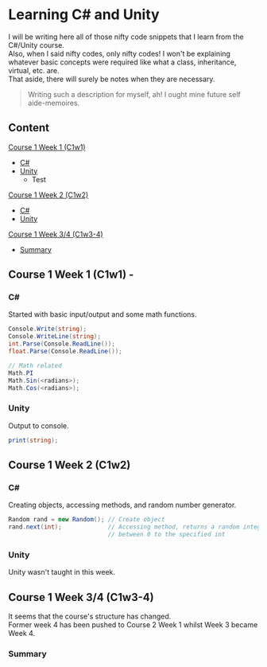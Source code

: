 # Learning C# and Unity
I will be writing here all of those nifty code snippets that I learn from the
C#/Unity course.  
Also, when I said nifty codes, only nifty codes! I won't be explaining whatever
basic concepts were required like what a class, inheritance, virtual, etc. are.  
That aside, there will surely be notes when they are necessary.

> Writing such a description for myself, ah! I ought mine future self aide-memoires.

## Content
[Course 1 Week 1 (C1w1)](#course-1-week-1-c1w1)
  - [C#](#c)
  - [Unity](#unity)
    - Test

[Course 1 Week 2 (C1w2)](#course-1-week-2-c1w2)
  - [C#](#c-1)
  - [Unity](#unity-1)

[Course 1 Week 3/4 (C1w3-4)](#course-1-week-34-c1w3-4)
  - [Summary](#summary)


## Course 1 Week 1 (C1w1) -
### C#
Started with basic input/output and some math functions.  

```csharp
Console.Write(string);
Console.WriteLine(string);
int.Parse(Console.ReadLine());
float.Parse(Console.ReadLine());

// Math related
Math.PI
Math.Sin(<radians>);
Math.Cos(<radians>);
```

### Unity
Output to console.

```csharp
print(string);
```

## Course 1 Week 2 (C1w2)
### C#
Creating objects, accessing methods, and random number generator.  

```csharp
Random rand = new Random(); // Create object
rand.next(int);             // Accessing method, returns a random integer
                            // between 0 to the specified int
```

### Unity
Unity wasn't taught in this week.

## Course 1 Week 3/4 (C1w3-4)
It seems that the course's structure has changed.\
Former week 4 has been pushed to Course 2 Week 1 whilst Week 3 became Week 4.

### Summary
